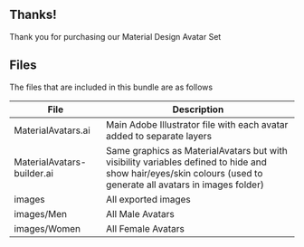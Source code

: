 ## Thanks!

Thank you for purchasing our Material Design Avatar Set

## Files

The files that are included in this bundle are as follows

|            File            |                                                                          Description                                                                           |
|----------------------------|----------------------------------------------------------------------------------------------------------------------------------------------------------------|
| MaterialAvatars.ai         | Main Adobe Illustrator file with each avatar added to separate layers                                                                                          |
| MaterialAvatars-builder.ai | Same graphics as MaterialAvatars but with visibility variables defined to hide and show hair/eyes/skin colours (used to generate all avatars in images folder) |
| images                     | All exported images                                                                                                                                            |
| images/Men                 | All Male Avatars                                                                                                                                               |
| images/Women               | All Female Avatars                                                                                                                                             |


